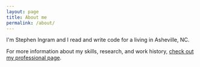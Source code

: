 ```yaml
---
layout: page
title: About me
permalink: /about/
---
```


I'm Stephen Ingram and I read and write code for a living in Asheville, NC.

For more information about my skills, research, and work history, [check out my professional page](http://sfingram.net).

